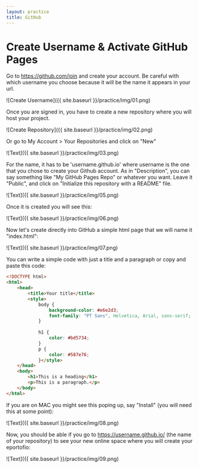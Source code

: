 ```yaml
---
layout: practice
title: GitHub
---
```


# Create Username & Activate GitHub Pages 

Go to <https://github.com/join> and create your account. Be careful with which username you choose because it will be the name it appears in your url. 

![Create Username]({{ site.baseurl }}/practice/img/01.png)

Once you are signed in, you have to create a new repository where you will host your project. 

![Create Repository]({{ site.baseurl }}/practice/img/02.png)

Or go to My Account > Your Repositories and click on "New"

![Text]({{ site.baseurl }}/practice/img/03.png)

For the name, it has to be 'username.github.io' where username is the one that you chose to create your Github account. As in "Description", you can say something like "My GitHub Pages Repo" or whatever you want. Leave it "Public", and click on "Initialize this repository with a README" file. 

![Text]({{ site.baseurl }}/practice/img/05.png)

Once it is created you will see this: 

![Text]({{ site.baseurl }}/practice/img/06.png)

Now let's create directly into GitHub a simple html page that we will name it "index.html":

![Text]({{ site.baseurl }}/practice/img/07.png)

You can write a simple code with just a title and a paragraph or copy and paste this code: 

```HTML
<!DOCTYPE html>
<html>
    <head>
        <title>Your title</title>
        <style>
            body {
                background-color: #e6e2d3;
                font-family: "PT Sans", Helvetica, Arial, sans-serif;
            }
            
            h1 {
                color: #bd5734;
            }
            p {
                color: #587e76;
            }</style>
    </head>
    <body>
        <h1>This is a heading</h1>
        <p>This is a paragraph.</p>
    </body>
</html>
```

If you are on MAC you might see this poping up, say "Install" (you will need this at some point):

![Text]({{ site.baseurl }}/practice/img/08.png)

Now, you should be able if you go to https://username.github.io/ (the name of your repository) to see your new online space where you will create your eportofio: 

![Text]({{ site.baseurl }}/practice/img/09.png)











